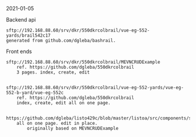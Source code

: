 
2021-01-05


Backend api

    sftp://192.168.88.60/srv/dkr/550dkrcolbrail/vue-eg-552-yards/brail542c17
    generated from github.com/dgleba/bashrail.

Front ends


    sftp://192.168.88.60/srv/dkr/550dkrcolbrail/MEVNCRUDExample
        ref. https://github.com/dgleba/550dkrcolbrail
        3 pages. index, create, edit


    sftp://192.168.88.60/srv/dkr/550dkrcolbrail/vue-eg-552-yards/vue-eg-552-b-yard/vue-eg-552c
        ref. https://github.com/dgleba/550dkrcolbrail
        index, create, edit all on one page.


    https://github.com/dgleba/listo429c/blob/master/listoa/src/components/statusfield.vue
        all on one page. edit in place.
            originally based on MEVNCRUDExample